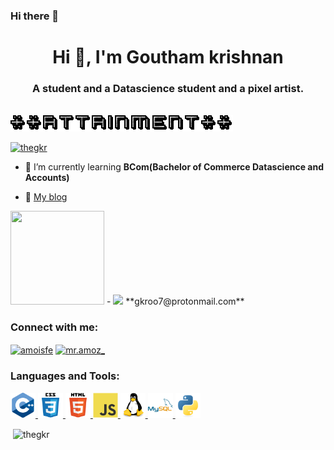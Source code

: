 ### Hi there 👋

<h1 align="center">Hi 👋, I'm Goutham krishnan</h1>
<h3 align="center">A student and a Datascience student and a pixel artist.</h3><br>
<img src="achi.gif">
<p align="left"> <a href="https://github.com/ryo-ma/github-profile-trophy"><img src="https://github-profile-trophy.vercel.app/?username=thegkr" alt="thegkr" /></a> </p>

- 🌱 I’m currently learning **BCom(Bachelor of Commerce Datascience and Accounts)**

- 📝 [My blog](https://gkspace.vercel.app/)
<img src="main.gif" width="150" height="150">
- <img src="https://img.freepik.com/premium-vector/simple-letter-with-pixel-art-style_475147-420.jpg?w=2000" width="20"> **gkroo7@protonmail.com**

<h3 align="left">Connect with me:</h3>
<p align="left">
<a href="https://twitter.com/amoisfe" target="blank"><img align="center" src="https://cdn.dribbble.com/users/1189961/screenshots/3549327/15._twitter_-_pixel_art_logo.jpg" alt="amoisfe" height="30" width="40" /></a>
<a href="https://instagram.com/mr.amoz_" target="blank"><img align="center" src="https://openseauserdata.com/files/5c7db0d6e4ea8e09b6476984f8cc2c55.png" alt="mr.amoz_" height="40" width="50" /></a>
</p>

<h3 align="left">Languages and Tools:</h3>
<p align="left"> <a href="https://www.w3schools.com/cpp/" target="_blank" rel="noreferrer"> <img src="https://raw.githubusercontent.com/devicons/devicon/master/icons/cplusplus/cplusplus-original.svg" alt="cplusplus" width="40" height="40"/> </a> <a href="https://www.w3schools.com/css/" target="_blank" rel="noreferrer"> <img src="https://raw.githubusercontent.com/devicons/devicon/master/icons/css3/css3-original-wordmark.svg" alt="css3" width="40" height="40"/> </a> <a href="https://www.w3.org/html/" target="_blank" rel="noreferrer"> <img src="https://raw.githubusercontent.com/devicons/devicon/master/icons/html5/html5-original-wordmark.svg" alt="html5" width="40" height="40"/> </a> <a href="https://developer.mozilla.org/en-US/docs/Web/JavaScript" target="_blank" rel="noreferrer"> <img src="https://raw.githubusercontent.com/devicons/devicon/master/icons/javascript/javascript-original.svg" alt="javascript" width="40" height="40"/> </a> <a href="https://www.linux.org/" target="_blank" rel="noreferrer"> <img src="https://raw.githubusercontent.com/devicons/devicon/master/icons/linux/linux-original.svg" alt="linux" width="40" height="40"/> </a> <a href="https://www.mysql.com/" target="_blank" rel="noreferrer"> <img src="https://raw.githubusercontent.com/devicons/devicon/master/icons/mysql/mysql-original-wordmark.svg" alt="mysql" width="40" height="40"/> </a> <a href="https://www.python.org" target="_blank" rel="noreferrer"> <img src="https://raw.githubusercontent.com/devicons/devicon/master/icons/python/python-original.svg" alt="python" width="40" height="40"/> </a> </p>

<p>&nbsp;<img align="center" src="https://github-readme-stats.vercel.app/api?username=thegkr&show_icons=true&locale=en" alt="thegkr" /></p>

